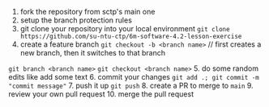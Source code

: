 




1. fork the repository from sctp's main one
2. setup the branch protection rules
3. git clone your repository into your local environment `git clone https://github.com/su-ntu-ctp/6m-software-4.2-lesson-exercise`
4. create a feature branch
`git checkout -b <branch name>` // first creates a new branch, then it switches to that branch

`git branch <branch name>`
`git checkout <branch name>`
5. do some random edits like add some text
6. commit your changes `git add .; git commit -m "commit message"`
7. push it up `git push`
8. create a PR to merge to `main`
9. review your own pull request
10. merge the pull request